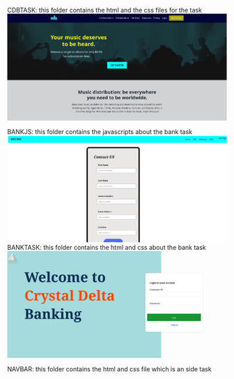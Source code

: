 CDBTASK:
this folder contains the html and the css files for the task
![img](/photos/Screenshot%20From%202025-07-24%2014-35-32.png)

BANKJS:
this folder contains the javascripts about the bank task
![img](</photos/Screenshot From 2025-07-24 14-36-31.png>)
BANKTASK:
this folder contains the html and css about the bank task
![img](</photos/Screenshot From 2025-07-24 14-37-16.png>)

NAVBAR:
this folder contains the html and css file which is an side task
